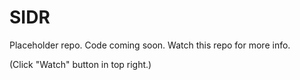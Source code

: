 # SIDR

Placeholder repo. Code coming soon. Watch this repo for more info.

(Click "Watch" button in top right.)

